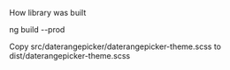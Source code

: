 How library was built

ng build --prod

Copy src/daterangepicker/daterangepicker-theme.scss to dist/daterangepicker-theme.scss
